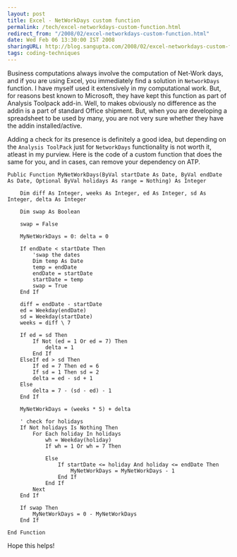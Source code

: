 ```yaml
---
layout: post
title: Excel - NetWorkDays custom function
permalink: /tech/excel-networkdays-custom-function.html
redirect_from: "/2008/02/excel-networkdays-custom-function.html"
date: Wed Feb 06 13:30:00 IST 2008
sharingURL: http://blog.sangupta.com/2008/02/excel-networkdays-custom-function.html
tags: coding-techniques
---
```


Business computations always involve the computation of Net-Work days, and if 
you are using Excel, you immediately find a solution in `NetworkDays` function. 
I have myself used it extensively in my computational work. But, for reasons 
best known to Microsoft, they have kept this function as part of Analysis Toolpack 
add-in. Well, to makes obviously no difference as the addin is a part of standard 
Office shipment. But, when you are developing a spreadsheet to be used by many, 
you are not very sure whether they have the addin installed/active.

<!-- break here -->

Adding a check for its presence is definitely a good idea, but depending on the 
`Analysis ToolPack` just for `NetworkDays` functionality is not worth it, atleast 
in my purview. Here is the code of a custom function that does the same for you, 
and in cases, can remove your dependency on ATP.

```vb.net
Public Function MyNetWorkDays(ByVal startDate As Date, ByVal endDate As Date, Optional ByVal holidays As range = Nothing) As Integer
	
	Dim diff As Integer, weeks As Integer, ed As Integer, sd As Integer, delta As Integer
	
	Dim swap As Boolean
	
	swap = False
	
	MyNetWorkDays = 0: delta = 0
	 
	If endDate < startDate Then
		'swap the dates
		Dim temp As Date
		temp = endDate
		endDate = startDate
		startDate = temp
		swap = True
	End If
	 
	diff = endDate - startDate
	ed = Weekday(endDate)
	sd = Weekday(startDate)
	weeks = diff \ 7
	 
	If ed = sd Then
		If Not (ed = 1 Or ed = 7) Then
			delta = 1
		End If
	ElseIf ed > sd Then
		If ed = 7 Then ed = 6
		If sd = 1 Then sd = 2
		delta = ed - sd + 1
	Else
		delta = 7 - (sd - ed) - 1
	End If
	
	MyNetWorkDays = (weeks * 5) + delta
	 
	' check for holidays
	If Not holidays Is Nothing Then
		For Each holiday In holidays
			wh = Weekday(holiday)
			If wh = 1 Or wh = 7 Then
	 
			Else
				If startDate <= holiday And holiday <= endDate Then
					MyNetWorkDays = MyNetWorkDays - 1
				End If
			End If
		Next
	End If
	 
	If swap Then
		MyNetWorkDays = 0 - MyNetWorkDays
	End If
	
End Function
```

Hope this helps!
